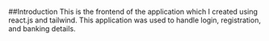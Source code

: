 ##Introduction
This is the frontend of the application which I created using react.js and tailwind. This application was used to handle login, registration, and banking details.
